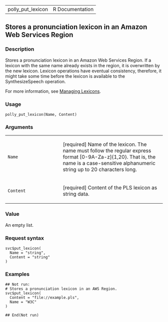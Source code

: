 <table style="width: 100%;">
<tbody>
<tr class="odd">
<td>polly_put_lexicon</td>
<td style="text-align: right;">R Documentation</td>
</tr>
</tbody>
</table>

## Stores a pronunciation lexicon in an Amazon Web Services Region

### Description

Stores a pronunciation lexicon in an Amazon Web Services Region. If a
lexicon with the same name already exists in the region, it is
overwritten by the new lexicon. Lexicon operations have eventual
consistency, therefore, it might take some time before the lexicon is
available to the SynthesizeSpeech operation.

For more information, see [Managing
Lexicons](https://docs.aws.amazon.com/polly/latest/dg/managing-lexicons.html).

### Usage

    polly_put_lexicon(Name, Content)

### Arguments

<table>
<colgroup>
<col style="width: 35%" />
<col style="width: 65%" />
</colgroup>
<tbody>
<tr class="odd">
<td><code id="polly_put_lexicon_:_Name">Name</code></td>
<td><p>[required] Name of the lexicon. The name must follow the regular
express format [0-9A-Za-z]{1,20}. That is, the name is a case-sensitive
alphanumeric string up to 20 characters long.</p></td>
</tr>
<tr class="even">
<td><code id="polly_put_lexicon_:_Content">Content</code></td>
<td><p>[required] Content of the PLS lexicon as string data.</p></td>
</tr>
</tbody>
</table>

### Value

An empty list.

### Request syntax

    svc$put_lexicon(
      Name = "string",
      Content = "string"
    )

### Examples

    ## Not run: 
    # Stores a pronunciation lexicon in an AWS Region.
    svc$put_lexicon(
      Content = "file://example.pls",
      Name = "W3C"
    )

    ## End(Not run)
